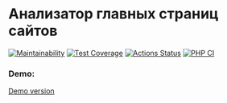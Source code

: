 # Анализатор главных страниц сайтов
[![Maintainability](https://api.codeclimate.com/v1/badges/cd6868a01700b1520071/maintainability)](https://codeclimate.com/github/Al-kand/php-project-lvl3/maintainability)
[![Test Coverage](https://api.codeclimate.com/v1/badges/cd6868a01700b1520071/test_coverage)](https://codeclimate.com/github/Al-kand/php-project-lvl3/test_coverage)
[![Actions Status](https://github.com/Al-kand/php-project-lvl3/workflows/hexlet-check/badge.svg)](https://github.com/Al-kand/php-project-lvl3/actions)
[![PHP CI](https://github.com/Al-kand/php-project-lvl3/actions/workflows/phpci.yml/badge.svg)](https://github.com/Al-kand/php-project-lvl3/actions/workflows/phpci.yml)







### Demo:
<a href="https://hexlet3.herokuapp.com">Demo version</a>